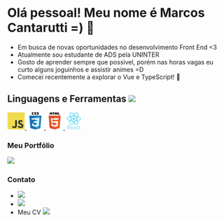 # Olá pessoal! Meu nome é Marcos Cantarutti =) 👋

- Em busca de novas oportunidades no desenvolvimento Front End <3
- Atualmente sou estudante de ADS pela UNINTER
- Gosto de aprender sempre que possivel, porém nas horas vagas eu curto alguns joguinhos e assistir animes =D
- Comecei recentemente a explorar o Vue e TypeScript!  :rocket: 


## Linguagens e Ferramentas <img src="https://media.giphy.com/media/WUlplcMpOCEmTGBtBW/giphy.gif" width="30">

<p align="left"> 
<a href="https://developer.mozilla.org/en-US/docs/Web/JavaScript" target="_blank"> <img src="https://raw.githubusercontent.com/devicons/devicon/master/icons/javascript/javascript-original.svg" alt="javascript" width="40" height="40"/> </a>	
<a href="https://www.w3schools.com/css/" target="_blank"> <img src="https://raw.githubusercontent.com/devicons/devicon/master/icons/css3/css3-original-wordmark.svg" alt="css3" width="40" height="40"/> </a>
<a href="https://www.w3.org/html/" target="_blank"> <img src="https://raw.githubusercontent.com/devicons/devicon/master/icons/html5/html5-original-wordmark.svg" alt="html5" width="40" height="40"/> </a> 
<a href="https://reactjs.org/" target="_blank"> <img src="https://raw.githubusercontent.com/devicons/devicon/master/icons/react/react-original-wordmark.svg" alt="react" width="40" height="40"/> </a>
</p>


 ### Meu Portfólio

<a href="https://marcoscantarutti.github.io/Portfolio/" target="_blank"><img src="https://img.shields.io/badge/-Portf%C3%B3lio-lightgrey" width="80" target="_blank"></a>


### Contato
- <a href="https://www.linkedin.com/in/marcos-cantarutti/" target="_blank"><img src="https://img.shields.io/badge/-LinkedIn-%230077B5?style=for-the-badge&logo=linkedin&logoColor=white" target="_blank"></a>     
- <a href = "mailto:marcossandim21@gmail.com"><img src="https://img.shields.io/badge/Gmail-D14836?style=for-the-badge&logo=gmail&logoColor=white" target="_blank"></a>  
- Meu CV  <a href = "https://www.cvkeep.com/cv/marcoscantarutti" target="_blank"><img src="https://cdn-icons-png.flaticon.com/512/4337/4337299.png" target="_blank" width="20"> </a>
